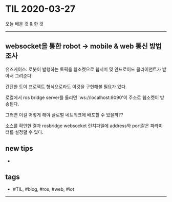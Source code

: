 # TIL 2020-03-27

오늘 배운 것 & 한 것

--------------------------

## websocket을 통한 robot -> mobile & web 통신 방법 조사

유즈케이스: 
로봇이 발행하는 토픽을 웹소켓으로 웹서버 및 안드로이드 클라이언트가 받아서 그려준다.

간단한 토이 프로젝트 형식으로라도 이것을 구현해볼 필요가 있다.

로컬에서 ros bridge server를 돌리면 'ws://localhost:9090'이 주소로 웹소켓이 방송된다.

그러면 이걸 어떻게 해야 글로벌 네트워크에 배포할 수 있을까??

[소스](https://github.com/biobotus/rosbridge_suite/blob/master/rosbridge_server/scripts/rosbridge_websocket.py)를 확인한 결과 rosbridge websocket 런치파일에 address와 port같은 파라미터를 설정할 수 있다.


## new tips
- 

## tags
- \#TIL, \#blog, \#ros, \#web, \#iot

--------------------------


 